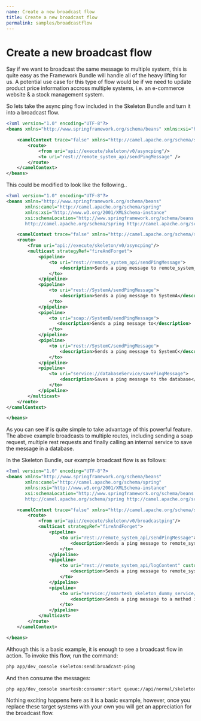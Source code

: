 ```yaml
---
name: Create a new broadcast flow
title: Create a new broadcast flow
permalink: samples/broadcastflow
---
```


# Create a new broadcast flow

Say if we want to broadcast the same message to multiple system, this is quite easy as the Framework Bundle will handle all of the heavy lifting for us. 
A potential use case for this type of flow would be if we need to update product price information accross multiple systems, i.e. an e-commerce website & a stock management system.

So lets take the async ping flow included in the Skeleton Bundle and turn it into a broadcast flow. 

```xml
<?xml version="1.0" encoding="UTF-8"?>
<beans xmlns="http://www.springframework.org/schema/beans" xmlns:xsi="http://www.w3.org/2001/XMLSchema-instance" xmlns:camel="http://camel.apache.org/schema/spring" xsi:schemaLocation="http://www.springframework.org/schema/beans http://www.springframework.org/schema/beans/spring-beans.xsd http://camel.apache.org/schema/spring http://camel.apache.org/schema/spring/camel-spring.xsd">

    <camelContext trace="false" xmlns="http://camel.apache.org/schema/spring">
        <route>
            <from uri="api://execute/skeleton/v0/asyncping"/>
            <to uri="rest://remote_system_api/sendPingMessage" />
        </route>
    </camelContext>
</beans>
```

This could be modified to look like the following..

```xml
<?xml version="1.0" encoding="UTF-8"?>
<beans xmlns="http://www.springframework.org/schema/beans"
       xmlns:camel="http://camel.apache.org/schema/spring"
       xmlns:xsi="http://www.w3.org/2001/XMLSchema-instance"
       xsi:schemaLocation="http://www.springframework.org/schema/beans http://www.springframework.org/schema/beans/spring-beans-3.0.xsd
       http://camel.apache.org/schema/spring http://camel.apache.org/schema/spring/camel-spring.xsd">

    <camelContext trace="false" xmlns="http://camel.apache.org/schema/spring">
    <route>
        <from uri="api://execute/skeleton/v0/asyncping"/>
        <multicast strategyRef="fireAndForget">
            <pipeline>
                <to uri="rest://remote_system_api/sendPingMessage">
                    <description>Sends a ping message to remote_system_api</description>
                </to>
            </pipeline>
            <pipeline>
                <to uri="rest://SystemA/sendPingMessage">
                    <description>Sends a ping message to SystemA</description>
                </to>
            </pipeline>
            <pipeline>
                <to uri="soap://SystemB/sendPingMessage">
                   <description>Sends a ping message to</description>
                </to>
            </pipeline>
            <pipeline>
                <to uri="rest://SystemC/sendPingMessage">
                    <description>Sends a ping message to SystemC</description>
                </to>
            </pipeline>
            <pipeline>
                <to uri="service://databaseService/savePingMessage">
                    <description>Saves a ping message to the database</description>
                </to>
            </pipeline>
        </multicast>
    </route>
</camelContext>

</beans>
```
As you can see if is quite simple to take advantage of this powerful feature. 
The above example broadcasts to multiple routes, including sending a soap request, multiple rest requests and finally calling an internal service to save the message in a database.

In the Skeleton Bundle, our example broadcast flow is as follows:

```xml
<?xml version="1.0" encoding="UTF-8"?>
<beans xmlns="http://www.springframework.org/schema/beans"
       xmlns:camel="http://camel.apache.org/schema/spring"
       xmlns:xsi="http://www.w3.org/2001/XMLSchema-instance"
       xsi:schemaLocation="http://www.springframework.org/schema/beans http://www.springframework.org/schema/beans/spring-beans-3.0.xsd
       http://camel.apache.org/schema/spring http://camel.apache.org/schema/spring/camel-spring.xsd">

    <camelContext trace="false" xmlns="http://camel.apache.org/schema/spring">
        <route>
            <from uri="api://execute/skeleton/v0/broadcastping"/>
            <multicast strategyRef="fireAndForget">
                <pipeline>
                    <to uri="rest://remote_system_api/sendPingMessage">
                        <description>Sends a ping message to remote_system_api</description>
                    </to>
                </pipeline>
                <pipeline>
                    <to uri="rest://remote_system_api/logContent" customId="true" id="doNothingWithPing">
                        <description>Sends a ping message to remote_system_api</description>
                    </to>
                </pipeline>
                <pipeline>
                    <to uri="service://smartesb_skeleton_dummy_service/doNothing">
                        <description>Sends a ping message to a method in a service.</description>
                    </to>
                </pipeline>
            </multicast>
        </route>
    </camelContext>

</beans>

```
Although this is a basic example, it is enough to see a broadcast flow in action. 
To invoke this flow, run the command:

```bash
php app/dev_console skeleton:send:broadcast-ping
 ```
 
 And then consume the messages:
 ```bash
 php app/dev_console smartesb:consumer:start queue://api/normal/skeleton/v0/broadcastping
 ```
 Nothing exciting happens here as it is a basic example, however, 
 once you replace these target systems with your own you will get an appreciation for the broadcast flow.
 
 
 
